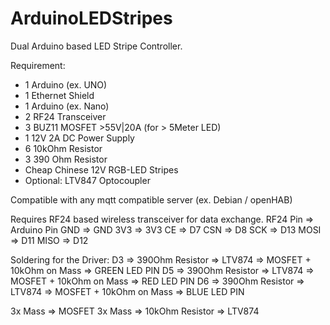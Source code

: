 # ArduinoLEDStripes
Dual Arduino based LED Stripe Controller. 

Requirement:
* 1 Arduino (ex. UNO)
* 1 Ethernet Shield
* 1 Arduino (ex. Nano)
* 2 RF24 Transceiver
* 3 BUZ11 MOSFET >55V|20A (for > 5Meter LED)
* 1 12V 2A DC Power Supply
* 6 10kOhm Resistor
* 3 390 Ohm Resistor
* Cheap Chinese 12V RGB-LED Stripes
* Optional: LTV847 Optocoupler


Compatible with any mqtt compatible server (ex. Debian / openHAB)

Requires RF24 based wireless transceiver for data exchange.
RF24 Pin => Arduino Pin
GND => GND
3V3 => 3V3
CE => D7
CSN => D8
SCK => D13
MOSI => D11
MISO => D12

Soldering for the Driver:
D3 => 390Ohm Resistor => LTV874 => MOSFET + 10kOhm on Mass => GREEN LED PIN
D5 => 390Ohm Resistor => LTV874 => MOSFET + 10kOhm on Mass => RED LED PIN
D6 => 390Ohm Resistor => LTV874 => MOSFET + 10kOhm on Mass => BLUE LED PIN

3x Mass => MOSFET
3x Mass => 10kOhm Resistor => LTV874

